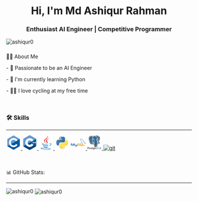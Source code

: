 <h1 align="center">Hi, I'm Md Ashiqur Rahman</h1>
<h3 align="center">Enthusiast AI Engineer | Competitive Programmer</h3>

<p align="left"> <img src="https://komarev.com/ghpvc/?username=ashiqur0&label=Profile%20views&color=0e75b6&style=flat" alt="ashiqur0" /> </p>
<h3></h3>🧑‍💻 About Me</h3>
<p>- 🔭 Passionate to be an AI Engineer</p>
<p>- 🎯 I'm currently learning Python</p>
<p>- 🚴‍♀️ I love cycling at my free time</p>
<br>

<h3 align="left">🛠️ Skills</h3>
<hr>
<p align="left"> <a href="https://www.cprogramming.com/" target="_blank" rel="noreferrer"> <img src="https://raw.githubusercontent.com/devicons/devicon/master/icons/c/c-original.svg" alt="c" width="40" height="40"/> </a> <a href="https://www.w3schools.com/cpp/" target="_blank" rel="noreferrer"> <img src="https://raw.githubusercontent.com/devicons/devicon/master/icons/cplusplus/cplusplus-original.svg" alt="cplusplus" width="40" height="40"/> </a> <a href="https://git-scm.com/" target="_blank" rel="noreferrer">  <a href="https://www.java.com" target="_blank" rel="noreferrer"> <img src="https://raw.githubusercontent.com/devicons/devicon/master/icons/java/java-original.svg" alt="java" width="40" height="40"/> <img src="https://raw.githubusercontent.com/devicons/devicon/master/icons/python/python-original.svg" alt="python" width="40" height="40"/></a> <a href="https://www.mysql.com/" target="_blank" rel="noreferrer"> <img src="https://raw.githubusercontent.com/devicons/devicon/master/icons/mysql/mysql-original-wordmark.svg" alt="mysql" width="40" height="40"/> </a> <a href="https://www.postgresql.org" target="_blank" rel="noreferrer"> <img src="https://raw.githubusercontent.com/devicons/devicon/master/icons/postgresql/postgresql-original-wordmark.svg" alt="postgresql" width="40" height="40"/> </a> <a href="https://www.python.org" target="_blank" rel="noreferrer">  <img src="https://www.vectorlogo.zone/logos/git-scm/git-scm-icon.svg" alt="git" width="40" height="40"/> </a></a></p>                                                                                                                                                                                                                               
<br>
<br>
📊 GitHub Stats:
<hr>

<p><img align="left" src="https://github-readme-stats.vercel.app/api/top-langs?username=ashiqur0&show_icons=true&locale=en&layout=compact" alt="ashiqur0" /></p>

<p>&nbsp;<img align="center" src="https://github-readme-stats.vercel.app/api?username=ashiqur0&show_icons=true&locale=en" alt="ashiqur0" /></p>
